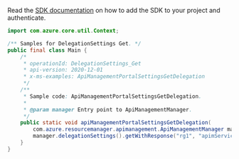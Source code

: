 Read the [SDK documentation](https://github.com/Azure/azure-sdk-for-java/blob/azure-resourcemanager-apimanagement_1.0.0-beta.2/sdk/apimanagement/azure-resourcemanager-apimanagement/README.md) on how to add the SDK to your project and authenticate.

```java
import com.azure.core.util.Context;

/** Samples for DelegationSettings Get. */
public final class Main {
    /*
     * operationId: DelegationSettings_Get
     * api-version: 2020-12-01
     * x-ms-examples: ApiManagementPortalSettingsGetDelegation
     */
    /**
     * Sample code: ApiManagementPortalSettingsGetDelegation.
     *
     * @param manager Entry point to ApiManagementManager.
     */
    public static void apiManagementPortalSettingsGetDelegation(
        com.azure.resourcemanager.apimanagement.ApiManagementManager manager) {
        manager.delegationSettings().getWithResponse("rg1", "apimService1", Context.NONE);
    }
}
```
